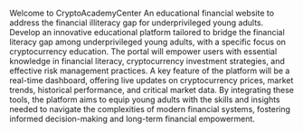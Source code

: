 Welcome to CryptoAcademyCenter
An educational financial website to address the financial illiteracy gap for underprivileged young adults.
Develop an innovative educational platform tailored to bridge the financial literacy gap among underprivileged young adults, with a specific focus on cryptocurrency education. 
The portal will empower users with essential knowledge in financial literacy, cryptocurrency investment strategies, and effective risk management practices.
A key feature of the platform will be a real-time dashboard, offering live updates on cryptocurrency prices, market trends, historical performance, and critical market data. 
By integrating these tools, the platform aims to equip young adults with the skills and insights needed to navigate the complexities of modern financial systems, fostering informed decision-making and long-term financial empowerment.
